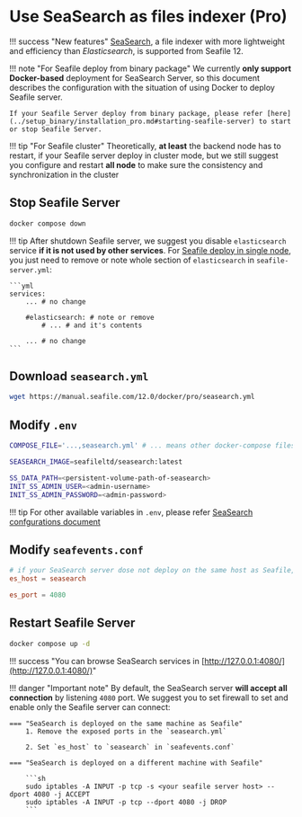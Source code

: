 # Use SeaSearch as files indexer (Pro)

!!! success "New features"
    [SeaSearch](https://haiwen.github.io/seasearch-docs/), a file indexer with more lightweight and efficiency than *Elasticsearch*, is supported from Seafile 12.

!!! note "For Seafile deploy from binary package"
    We currently **only support Docker-based** deployment for SeaSearch Server, so this document describes the configuration with the situation of using Docker to deploy Seafile server. 
    
    If your Seafile Server deploy from binary package, please refer [here](../setup_binary/installation_pro.md#starting-seafile-server) to start or stop Seafile Server.

!!! tip "For Seafile cluster"
    Theoretically, **at least** the backend node has to restart, if your Seafile server deploy in cluster mode, but we still suggest you configure and restart **all node** to make sure the consistency and synchronization in the cluster

## Stop Seafile Server

```sh
docker compose down
```

!!! tip
    After shutdown Seafile server, we suggest you disable `elasticsearch` service **if it is not used by other services**. For [Seafile deploy in single node](./setup_pro_by_docker.md), you just need to remove or note whole section of `elasticsearch` in `seafile-server.yml`:

    ```yml
    services:
        ... # no change

        #elasticsearch: # note or remove
            # ... # and it's contents
        
        ... # no change
    ```

## Download `seasearch.yml`

```sh
wget https://manual.seafile.com/12.0/docker/pro/seasearch.yml
```

## Modify `.env`

```sh
COMPOSE_FILE='...,seasearch.yml' # ... means other docker-compose files

SEASEARCH_IMAGE=seafileltd/seasearch:latest

SS_DATA_PATH=<persistent-volume-path-of-seasearch>
INIT_SS_ADMIN_USER=<admin-username>  
INIT_SS_ADMIN_PASSWORD=<admin-password>
```

!!! tip
    For other available variables in `.env`, please refer [SeaSearch confgurations document](https://haiwen.github.io/seasearch-docs/config/)

## Modify `seafevents.conf`

```conf
# if your SeaSearch server dose not deploy on the same host as Seafile, please replace `seasearch` to your SeaSearch host address
es_host = seasearch 

es_port = 4080
```

## Restart Seafile Server

```sh
docker compose up -d
```

!!! success "You can browse SeaSearch services in [http://127.0.0.1:4080/](http://127.0.0.1:4080/)"

!!! danger "Important note"
    By default, the SeaSearch server **will accept all connection** by listening `4080` port. We suggest you to set firewall to set and enable only the Seafile server can connect:

    === "SeaSearch is deployed on the same machine as Seafile"
        1. Remove the exposed ports in the `seasearch.yml`

        2. Set `es_host` to `seasearch` in `seafevents.conf`

    === "SeaSearch is deployed on a different machine with Seafile"

        ```sh
        sudo iptables -A INPUT -p tcp -s <your seafile server host> --dport 4080 -j ACCEPT
        sudo iptables -A INPUT -p tcp --dport 4080 -j DROP
        ```

